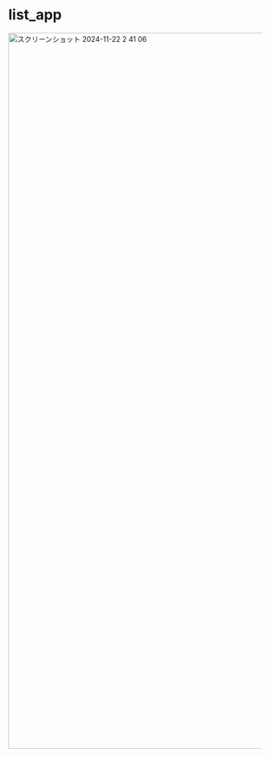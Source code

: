 # list_app

<img width="1424" alt="スクリーンショット 2024-11-22 2 41 06" src="https://github.com/user-attachments/assets/9f168cfa-0fd8-40bd-9614-69587c6db0de">

